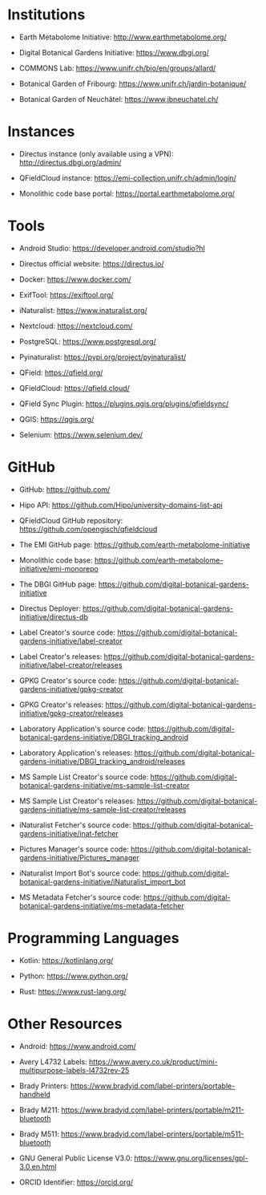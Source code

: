 # Institutions
- Earth Metabolome Initiative: http://www.earthmetabolome.org/

- Digital Botanical Gardens Initiative: https://www.dbgi.org/

- COMMONS Lab: https://www.unifr.ch/bio/en/groups/allard/

- Botanical Garden of Fribourg: https://www.unifr.ch/jardin-botanique/

- Botanical Garden of Neuchâtel: https://www.jbneuchatel.ch/

# Instances
- Directus instance (only available using a VPN): http://directus.dbgi.org/admin/

- QFieldCloud instance: https://emi-collection.unifr.ch/admin/login/

- Monolithic code base portal: https://portal.earthmetabolome.org/

# Tools
- Android Studio: https://developer.android.com/studio?hl

- Directus official website: https://directus.io/

- Docker: https://www.docker.com/

- ExifTool: https://exiftool.org/

- iNaturalist: https://www.inaturalist.org/

- Nextcloud: https://nextcloud.com/

- PostgreSQL: https://www.postgresql.org/

- Pyinaturalist: https://pypi.org/project/pyinaturalist/

- QField: https://qfield.org/

- QFieldCloud: https://qfield.cloud/

- QField Sync Plugin: https://plugins.qgis.org/plugins/qfieldsync/

- QGIS: https://qgis.org/

- Selenium: https://www.selenium.dev/

# GitHub
- GitHub: https://github.com/

- Hipo API: https://github.com/Hipo/university-domains-list-api

- QFieldCloud GitHub repository: https://github.com/opengisch/qfieldcloud

- The EMI GitHub page: https://github.com/earth-metabolome-initiative

- Monolithic code base: https://github.com/earth-metabolome-initiative/emi-monorepo

- The DBGI GitHub page: https://github.com/digital-botanical-gardens-initiative

- Directus Deployer: https://github.com/digital-botanical-gardens-initiative/directus-db

- Label Creator's source code: https://github.com/digital-botanical-gardens-initiative/label-creator

- Label Creator's releases: https://github.com/digital-botanical-gardens-initiative/label-creator/releases

- GPKG Creator's source code: https://github.com/digital-botanical-gardens-initiative/gpkg-creator

- GPKG Creator's releases: https://github.com/digital-botanical-gardens-initiative/gpkg-creator/releases

- Laboratory Application's source code: https://github.com/digital-botanical-gardens-initiative/DBGI_tracking_android

- Laboratory Application's releases: https://github.com/digital-botanical-gardens-initiative/DBGI_tracking_android/releases

- MS Sample List Creator's source code: https://github.com/digital-botanical-gardens-initiative/ms-sample-list-creator

- MS Sample List Creator's releases: https://github.com/digital-botanical-gardens-initiative/ms-sample-list-creator/releases

- iNaturalist Fetcher's source code: https://github.com/digital-botanical-gardens-initiative/inat-fetcher

- Pictures Manager's source code: https://github.com/digital-botanical-gardens-initiative/Pictures_manager

- iNaturalist Import Bot's source code: https://github.com/digital-botanical-gardens-initiative/iNaturalist_import_bot

- MS Metadata Fetcher's source code: https://github.com/digital-botanical-gardens-initiative/ms-metadata-fetcher

# Programming Languages
- Kotlin: https://kotlinlang.org/

- Python: https://www.python.org/

- Rust: https://www.rust-lang.org/

# Other Resources
- Android: https://www.android.com/

- Avery L4732 Labels: https://www.avery.co.uk/product/mini-multipurpose-labels-l4732rev-25

- Brady Printers: https://www.bradyid.com/label-printers/portable-handheld

- Brady M211: https://www.bradyid.com/label-printers/portable/m211-bluetooth

- Brady M511: https://www.bradyid.com/label-printers/portable/m511-bluetooth

- GNU General Public License V3.0: https://www.gnu.org/licenses/gpl-3.0.en.html

- ORCID Identifier: https://orcid.org/


